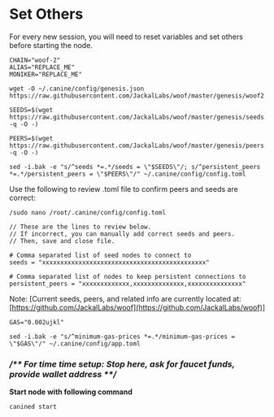 # Set Others

For every new session, you will need to reset variables and set others before starting the node.

```
CHAIN="woof-2"
ALIAS="REPLACE_ME"
MONIKER="REPLACE_ME"
```

```
wget -O ~/.canine/config/genesis.json https://raw.githubusercontent.com/JackalLabs/woof/master/genesis/woof2.json
```

```
SEEDS=$(wget https://raw.githubusercontent.com/JackalLabs/woof/master/genesis/seeds.txt -q -O -)
```

```
PEERS=$(wget https://raw.githubusercontent.com/JackalLabs/woof/master/genesis/peers.txt -q -O -)
```

```
sed -i.bak -e "s/^seeds *=.*/seeds = \"$SEEDS\"/; s/^persistent_peers *=.*/persistent_peers = \"$PEERS\"/" ~/.canine/config/config.toml
```

Use the following to review .toml file to confirm peers and seeds are correct:

```
/sudo nano /root/.canine/config/config.toml
```

```
// These are the lines to review below. 
// If incorrect, you can manually add correct seeds and peers.
// Then, save and close file.

# Comma separated list of seed nodes to connect to
seeds = "xxxxxxxxxxxxxxxxxxxxxxxxxxxxxxxxxxxxxxxxxxxxx"

# Comma separated list of nodes to keep persistent connections to
persistent_peers = "xxxxxxxxxxxxx,xxxxxxxxxxxxxx,xxxxxxxxxxxxxxx"

```

Note: \[Current seeds, peers, and related info are currently located at: [https://github.com/JackalLabs/woof](https://github.com/JackalLabs/woof)]

```
GAS="0.002ujkl"
```

```
sed -i.bak -e "s/^minimum-gas-prices *=.*/minimum-gas-prices = \"$GAS\"/" ~/.canine/config/app.toml
```

### _**/\*\* For time time setup: Stop here, ask for faucet funds, provide wallet address \*\*/**_&#x20;

**Start node with following command**

```
canined start
```
